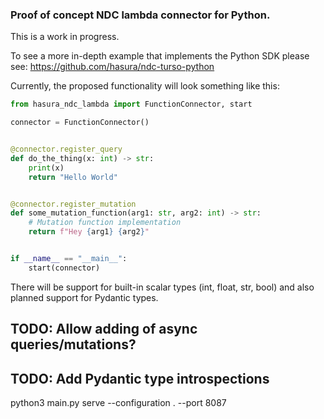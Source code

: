 ### Proof of concept NDC lambda connector for Python.

This is a work in progress.

To see a more in-depth example that implements the Python SDK please see: https://github.com/hasura/ndc-turso-python

Currently, the proposed functionality will look something like this:

```python
from hasura_ndc_lambda import FunctionConnector, start

connector = FunctionConnector()


@connector.register_query
def do_the_thing(x: int) -> str:
    print(x)
    return "Hello World"


@connector.register_mutation
def some_mutation_function(arg1: str, arg2: int) -> str:
    # Mutation function implementation
    return f"Hey {arg1} {arg2}"


if __name__ == "__main__":
    start(connector)
```

There will be support for built-in scalar types (int, float, str, bool) and also planned support for Pydantic types.


## TODO: Allow adding of async queries/mutations?

## TODO: Add Pydantic type introspections


python3 main.py serve --configuration . --port 8087